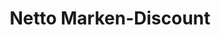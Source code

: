 ---
title: "Netto Marken-Discount"
url: /marl/netto-marken-discount-roemerstrasse/
shop: Supermarkt
---